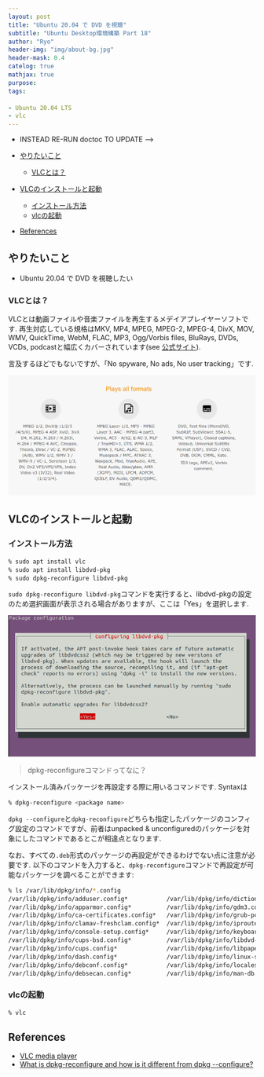 ```yaml
---
layout: post
title: "Ubuntu 20.04 で DVD を視聴"
subtitle: "Ubuntu Desktop環境構築 Part 18"
author: "Ryo"
header-img: "img/about-bg.jpg"
header-mask: 0.4
catelog: true
mathjax: true
purpose: 
tags:

- Ubuntu 20.04 LTS
- vlc
---
```


<!-- Global site tag (gtag.js) - Google Analytics -->
<script async src="https://www.googletagmanager.com/gtag/js?id=G-LVL413SV09"></script>
<script>
  window.dataLayer = window.dataLayer || [];
  function gtag(){dataLayer.push(arguments);}
  gtag('js'
- new Date());

  gtag('config'
- 'G-LVL413SV09');
</script>


<!-- START doctoc generated TOC please keep comment here to allow auto update -->
<!-- DON'T EDIT THIS SECTION, INSTEAD RE-RUN doctoc TO UPDATE -->
- INSTEAD RE-RUN doctoc TO UPDATE -->

- [やりたいこと](#%E3%82%84%E3%82%8A%E3%81%9F%E3%81%84%E3%81%93%E3%81%A8)
  - [VLCとは？](#vlc%E3%81%A8%E3%81%AF)
- [VLCのインストールと起動](#vlc%E3%81%AE%E3%82%A4%E3%83%B3%E3%82%B9%E3%83%88%E3%83%BC%E3%83%AB%E3%81%A8%E8%B5%B7%E5%8B%95)
  - [インストール方法](#%E3%82%A4%E3%83%B3%E3%82%B9%E3%83%88%E3%83%BC%E3%83%AB%E6%96%B9%E6%B3%95)
  - [vlcの起動](#vlc%E3%81%AE%E8%B5%B7%E5%8B%95)
- [References](#references)

<!-- END doctoc generated TOC please keep comment here to allow auto update -->

## やりたいこと

- Ubuntu 20.04 で DVD を視聴したい

### VLCとは？

VLCとは動画ファイルや音楽ファイルを再生するメデイアプレイヤーソフトです. 再生対応している規格はMKV, MP4, MPEG, MPEG-2, MPEG-4, DivX, MOV, WMV, QuickTime, WebM, FLAC, MP3, Ogg/Vorbis files, BluRays, DVDs, VCDs, podcastと幅広くカバーされています(see [公式サイト](https://www.videolan.org/vlc/features.html)). 

言及するほどでもないですが、「No spyware, No ads, No user tracking」です.

<img src="https://github.com/ryonakimageserver/omorikaizuka/blob/master/%E3%83%96%E3%83%AD%E3%82%B0%E7%94%A8/20210409-002.png?raw=true">

## VLCのインストールと起動
### インストール方法

```zsh
% sudo apt install vlc
% sudo apt install libdvd-pkg
% sudo dpkg-reconfigure libdvd-pkg
```

`sudo dpkg-reconfigure libdvd-pkg`コマンドを実行すると、libdvd-pkgの設定のため選択画面が表示される場合がありますが、ここは「Yes」を選択します.

<img src="https://github.com/ryonakimageserver/omorikaizuka/blob/master/%E3%83%96%E3%83%AD%E3%82%B0%E7%94%A8/20210409-001.png?raw=true">

> dpkg-reconfigureコマンドってなに？

インストール済みパッケージを再設定する際に用いるコマンドです. Syntaxは

```zsh
% dpkg-reconfigure <package name>
```

`dpkg --configure`と`dpkg-reconfigure`どちらも指定したパッケージのコンフィグ設定のコマンドですが、前者はunpacked & unconfiguredのパッケージを対象にしたコマンドであるとこが相違点となります.

なお、すべての`.deb`形式のパッケージの再設定ができるわけでない点に注意が必要です. 以下のコマンドを入力すると、`dpkg-reconfigure`コマンドで再設定が可能なパッケージを調べることができます:

```zsh
% ls /var/lib/dpkg/info/*.config
/var/lib/dpkg/info/adduser.config*           /var/lib/dpkg/info/dictionaries-common.config*     /var/lib/dpkg/info/memtest86+.config*                 /var/lib/dpkg/info/ubuntu-advantage-tools.config*
/var/lib/dpkg/info/apparmor.config*          /var/lib/dpkg/info/gdm3.config*                    /var/lib/dpkg/info/openvpn.config*                    /var/lib/dpkg/info/ubuntu-drivers-common.config*
/var/lib/dpkg/info/ca-certificates.config*   /var/lib/dpkg/info/grub-pc.config*                 /var/lib/dpkg/info/popularity-contest.config*         /var/lib/dpkg/info/ufw.config*
/var/lib/dpkg/info/clamav-freshclam.config*  /var/lib/dpkg/info/iproute2.config*                /var/lib/dpkg/info/postfix.config*                    /var/lib/dpkg/info/unattended-upgrades.config*
/var/lib/dpkg/info/console-setup.config*     /var/lib/dpkg/info/keyboard-configuration.config*  /var/lib/dpkg/info/powerline.config*                  /var/lib/dpkg/info/wamerican.config*
/var/lib/dpkg/info/cups-bsd.config*          /var/lib/dpkg/info/libdvd-pkg.config*              /var/lib/dpkg/info/printer-driver-pnm2ppa.config*     /var/lib/dpkg/info/wbritish.config*
/var/lib/dpkg/info/cups.config*              /var/lib/dpkg/info/libpaper1:amd64.config*         /var/lib/dpkg/info/rkhunter.config*                   /var/lib/dpkg/info/xserver-xorg-legacy.config*
/var/lib/dpkg/info/dash.config*              /var/lib/dpkg/info/linux-sound-base.config*        /var/lib/dpkg/info/sane-utils.config*
/var/lib/dpkg/info/debconf.config*           /var/lib/dpkg/info/locales.config*                 /var/lib/dpkg/info/ttf-mscorefonts-installer.config*
/var/lib/dpkg/info/debsecan.config*          /var/lib/dpkg/info/man-db.config*                  /var/lib/dpkg/info/tzdata.config*
```

### vlcの起動

```zsh
% vlc
```

## References

- [VLC media player](https://www.videolan.org/vlc/)
- [What is dpkg-reconfigure and how is it different from dpkg --configure?](https://askubuntu.com/questions/590898/what-is-dpkg-reconfigure-and-how-is-it-different-from-dpkg-configure)